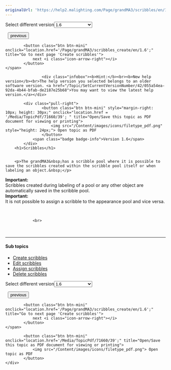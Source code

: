 ```yaml
---
originalUrl: 'https://help2.malighting.com/Page/grandMA3/scribbles/en/1.6'
---
```


<div class="topic-navigation">

<div class="pull-right">
	<span class="pull-left">


<div class="pull-left">
<form action="/Topic/SetCurrentVersionNumber" class="form-inline" id="frmTagSelector" method="post">	<span class="form-mini">
		<div class="input-prepend"><span class="add-on">Select different version</span><select autocomplete="off" id="versionNumberId" name="versionNumberId" onchange="$(this).closest('#frmTagSelector').submit();" style="width: 120px;"><option value="">- latest -</option>
<option value="10">1.0</option>
<option value="32">1.1</option>
<option value="35">1.2</option>
<option value="36">1.3</option>
<option value="37">1.4</option>
<option value="38">1.5</option>
<option selected="selected" value="39">1.6</option>
<option value="40">1.7</option>
<option value="42">1.8</option>
</select></div>
		<input data-val="true" data-val-number="The field Int32 must be a number." data-val-required="The Int32 field is required." id="ProductId" name="ProductId" type="hidden" value="16">
		<input id="CurrentGuid" name="CurrentGuid" type="hidden" value="055a54ea-92da-4b44-bfab-de2187e25b68">
	</span>
</form></div>&nbsp;	</span>
	<span class="pull-right" style="white-space: nowrap;">
			<button class="btn btn-mini" onclick="location.href='/Page/grandMA3/operate_smart/en/1.6'; " title="Go to previous page 'Smart view'">
				<i class="icon-arrow-left"></i> previous
			</button>

			<button class="btn btn-mini" onclick="location.href='/Page/grandMA3/scribbles_create/en/1.6';" title="Go to next page 'Create scribbles'">
				next <i class="icon-arrow-right"></i> 
			</button>
	</span>
</div>
<div class="clear-fix" style="margin-bottom: 10px"></div>
</div>

					<div class="infobox"><b>Hint:</b><br><b>New help version</b><br>The help version you selected belongs to an older software version. <a href="/Topic/SetCurrentVersionNumber/42/055a54ea-92da-4b44-bfab-de2187e25b68">You may want to view the latest help version.</a></div>

			<div class="pull-right">
					<button class="btn btn-mini" style="margin-right: 10px; height: 30px;" onclick="location.href = '/Media/TopicPdf/71660/39'; " title="Open/Save this topic as PDF document for viewing or printing">
						<img src="/Content/images/icons/filetype_pdf.png" style="height: 24px;"> Open topic as PDF
					</button>
				<span class="badge badge-info">Version 1.6</span>
			</div>
		<h1>Scribbles</h1>


		<p>The grandMA3&nbsp;has a scribble pool where it is possible to save the scribbles created within the scribble pool itself or when labeling an object.&nbsp;</p>

<div class="important"><strong>Important:</strong><br>
Scribbles created during labeling of a pool or any other object are automatically saved in the scribble pool.&nbsp;</div>

<div class="important"><strong>Important:</strong><br>
It is not possible to assign a scribble to the appearance pool and vice versa.</div>

<p>&nbsp;</p>


				<br>
<div class="topic-navigation">
	<br>
	<hr>
	<h4>Sub topics</h4>
	<ul>
				<li><a href="/Page/grandMA3/scribbles_create/en/1.6">Create scribbles</a></li>
				<li><a href="/Page/grandMA3/scribbles_edit/en/1.6">Edit scribbles</a></li>
				<li><a href="/Page/grandMA3/keyword_assign_scribbles/en/1.6">Assign scribbles</a></li>
				<li><a href="/Page/grandMA3/sribbles_delete/en/1.6">Delete scribbles</a></li>
	</ul>

<div class="pull-right">
	<span class="pull-left">


<div class="pull-left">
<form action="/Topic/SetCurrentVersionNumber" class="form-inline" id="frmTagSelector" method="post">	<span class="form-mini">
		<div class="input-prepend"><span class="add-on">Select different version</span><select autocomplete="off" id="versionNumberId" name="versionNumberId" onchange="$(this).closest('#frmTagSelector').submit();" style="width: 120px;"><option value="">- latest -</option>
<option value="10">1.0</option>
<option value="32">1.1</option>
<option value="35">1.2</option>
<option value="36">1.3</option>
<option value="37">1.4</option>
<option value="38">1.5</option>
<option selected="selected" value="39">1.6</option>
<option value="40">1.7</option>
<option value="42">1.8</option>
</select></div>
		<input data-val="true" data-val-number="The field Int32 must be a number." data-val-required="The Int32 field is required." id="ProductId" name="ProductId" type="hidden" value="16">
		<input id="CurrentGuid" name="CurrentGuid" type="hidden" value="055a54ea-92da-4b44-bfab-de2187e25b68">
	</span>
</form></div>&nbsp;	</span>
	<span class="pull-right" style="white-space: nowrap;">
			<button class="btn btn-mini" onclick="location.href='/Page/grandMA3/operate_smart/en/1.6'; " title="Go to previous page 'Smart view'">
				<i class="icon-arrow-left"></i> previous
			</button>

			<button class="btn btn-mini" onclick="location.href='/Page/grandMA3/scribbles_create/en/1.6';" title="Go to next page 'Create scribbles'">
				next <i class="icon-arrow-right"></i> 
			</button>
	</span>
</div>
	<div class="clear-fix"></div>
	<div class="pull-right">
	
			<button class="btn btn-mini" onclick="location.href='/Media/TopicPdf/71660/39';" title="Open/Save this topic as PDF document for viewing or printing">
				<img src="/Content/images/icons/filetype_pdf.png"> Open topic as PDF
			</button>
	</div>
<div class="clear-fix" style="margin-bottom: 10px"></div>
</div>

	
